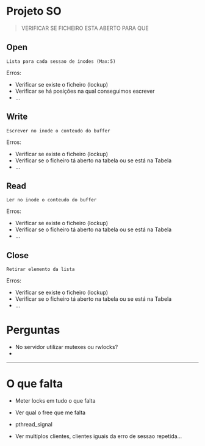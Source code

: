 ﻿# Projeto SO
>VERIFICAR SE FICHEIRO ESTA ABERTO PARA QUE

## Open
```
Lista para cada sessao de inodes (Max:5)
```
Erros:
+ Verificar se existe o ficheiro (lockup)
+ Verificar se há posições na qual conseguimos escrever
+ ...

## Write
```
Escrever no inode o conteudo do buffer
```
Erros:
+ Verificar se existe o ficheiro (lockup)
+ Verificar se o ficheiro tá aberto na tabela ou se está na Tabela
+ ...

## Read
```
Ler no inode o conteudo do buffer
```
Erros:
+ Verificar se existe o ficheiro (lockup)
+ Verificar se o ficheiro tá aberto na tabela ou se está na Tabela
+ ...

## Close
```
Retirar elemento da lista
```
Erros:
+ Verificar se existe o ficheiro (lockup)
+ Verificar se o ficheiro tá aberto na tabela ou se está na Tabela
+ ...


# Perguntas
+ No servidor utilizar mutexes ou rwlocks?
+ 


----
# O que falta
+ Meter locks em tudo o que falta

+ Ver qual o free que me falta


+ pthread_signal

+ Ver multiplos clientes, clientes iguais da erro de sessao repetida...

